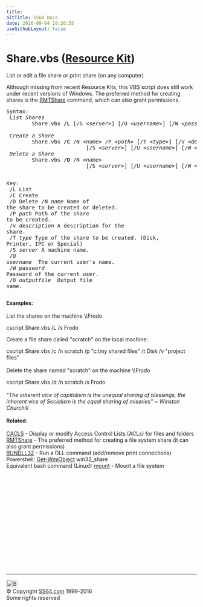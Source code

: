 ```yaml
---
title:
altTitle: SS64 Docs
date: 2016-09-04 19:26:55
useGithubLayout: false
---
```

<!-- #BeginLibraryItem "/Library/head_nt.lbi" --><!-- #EndLibraryItem --><h1>Share.vbs (<a href="../links/windows.html#kits">Resource Kit</a>) </h1>
<p>List or edit a file share or print share (on any computer)</p>
<p>Although missing from recent Resource Kits, this VBS script does still work under recent versions of Windows. The preferred method for creating shares is the <a href="rmtshare.html">RMTShare</a> command, which can also grant permissions.</p>
<pre>Syntax:
<i> List Shares
</i>        Share.vbs <b>/L</b> [/S &lt;<i>server</i>&gt;] [/U &lt;<i>username</i>&gt;] [/W &lt;<i>password</i>&gt;] [/O &lt;<i>outputfile</i>&gt;]<br>                <i>
 Create a Share</i><br>        Share.vbs <b>/C </b>/N &lt;<i>name</i>&gt; /P &lt;<i>path</i>&gt; [/T &lt;<i>type</i>&gt;] [/V &lt;description&gt;]<br>                         [/S &lt;<i>server</i>&gt;] [/U &lt;<i>username</i>&gt;] [/W &lt;<i>password</i>&gt;] [/O &lt;<i>outputfile</i>&gt;]
<i> Delete a Share</i><br>        Share.vbs <b>/D</b> /N &lt;<i>name</i>&gt;<br>                         [/S &lt;<i>server</i>&gt;] [/U &lt;<i>username</i>&gt;] [/W &lt;<i>password</i>&gt;] [/O &lt;<i>outputfile</i>&gt;]

Key:<br>
  /L             List<br>  /C             Create<br>  /D             Delete
  /N <i>name        </i>Name of the share to be created or deleted.<br>  /P <i>path</i>        Path of the share to be created.<br>  /v <i>description</i> A description for the share.<br>  /T <i>type</i>        Type of the share to be created. (Disk, Printer, IPC or Special)<br>  /S <i>server</i>      A machine name.<br>  /U <i>username </i>   The current user's name.<br>  /W <i>password </i>   Password of the current user.<br>  /O <i>outputfile </i> Output file name.</pre>
<p><b>Examples:</b><br>
  <br>
List the shares on the machine \\Frodo</p>
<p class="code"> cscript Share.vbs /L /s Frodo</p>
<p>Create a file share called "scratch" on the local machine:</p>
<p><span class="code">cscript Share.vbs /c /n scratch /p "c:\my shared files" /t Disk /v "project files"</span><br>
  <br>
  Delete the share named "scratch" on the machine \\Frodo</p>
<p><span class="code">cscript Share.vbs /d /n scratch /s Frodo</span><br>
  <span class="quote"><br>
  <i>"The inherent vice of capitalism is the unequal sharing of blessings,
  the inherent vice of Socialism is the equal sharing of
  miseries" ~ Winston Churchill</i></span><br>
<b> <br>
Related:</b><br>
  <br>
  <a href="cacls.html">CACLS</a> - Display or modify Access Control Lists
        (ACLs) for files and folders<br>
        <a href="rmtshare.html">RMTShare</a> - The preferred method for creating a file system share (it can also grant permissions)<br>
        <a href="rundll32.html">RUNDLL32</a> - Run a DLL command (add/remove print connections)<br>
Powershell: <a href="../ps/get-wmiobject.html">Get-WmiObject</a> win32_share<br>
Equivalent bash command (Linux): <a href="../bash/export.html">mount</a> - Mount a file system</p><!-- #BeginLibraryItem "/Library/foot_nt.lbi" --><p>
<!-- windows300 -->
<ins class="adsbygoogle" style="display:inline-block;width:300px;height:250px" data-ad-client="ca-pub-6140977852749469" data-ad-slot="7649547908"></ins>
<script>
(adsbygoogle = window.adsbygoogle || []).push({});
</script></p>
<hr>
<div id="bl" class="footer"><a href="share.html#"><img src="../images/top.png" width="30" height="22" alt="Back to the Top"></a></div>
<div id="br" class="footer, tagline">© Copyright <a href="http://ss64.com/">SS64.com</a> 1999-2016<br>
Some rights reserved</div><!-- #EndLibraryItem -->

